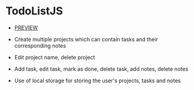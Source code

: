 # TodoListJS
* [PREVIEW](https://almirbunjaku.github.io/TodoListJS/)

* Create multiple projects which can contain tasks and their corresponding notes
* Edit project name, delete project
* Add task, edit task, mark as done, delete task, add notes, delete notes
* Use of local storage for storing the user's projects, tasks and notes

